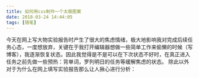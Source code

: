 ```yaml
---
title: 如何用css制作一个太极图案
date: 2018-03-24 14:44:05
tags: [随笔]
---
```


今天在网上写大物实验报告时产生了很大的焦虑情绪，极大地影响我对完成后续任务心态，一度想放弃，关键在于我打开编辑器想做一些简单工作来偷懒的时候（写博客），我逐渐恢复状态。因此我觉得是不是可以在下次状态不好时，在真正进入任务之前先做一些预热：背单词，罗列明日的任务等缓解焦虑的状态。
除此以外对于为什么在网上填写实验报告那么让人揪心进行分析：